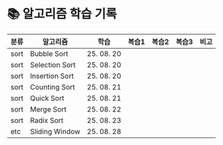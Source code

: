 # 📚 알고리즘 학습 기록

| 분류 | 알고리즘 | 학습 | 복습1 | 복습2 | 복습3 | 비고 |
|------|---------|--------|-------|-------|-------|------|
| sort | Bubble Sort | 25. 08. 20 |  |  |  |  |
| sort | Selection Sort | 25. 08. 20 |  |  |  |  |
| sort | Insertion Sort | 25. 08. 20 |  |  |  |  |
| sort | Counting Sort | 25. 08. 21 |  |  |  |  |
| sort | Quick Sort | 25. 08. 21 |  |  |  |  |
| sort | Merge Sort | 25. 08. 22 |  |  |  |  |
| sort | Radix Sort | 25. 08. 23 |  |  |  |  |
| etc | Sliding Window | 25. 08. 28 |  |  |  |  |